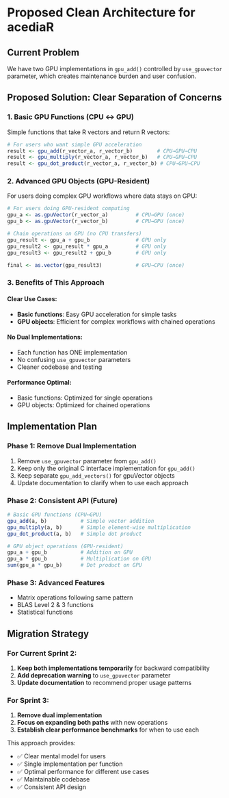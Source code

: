 # Proposed Clean Architecture for acediaR

## Current Problem
We have two GPU implementations in `gpu_add()` controlled by `use_gpuvector` parameter, which creates maintenance burden and user confusion.

## Proposed Solution: Clear Separation of Concerns

### 1. **Basic GPU Functions** (CPU ↔ GPU)
Simple functions that take R vectors and return R vectors:
```r
# For users who want simple GPU acceleration
result <- gpu_add(r_vector_a, r_vector_b)        # CPU→GPU→CPU
result <- gpu_multiply(r_vector_a, r_vector_b)   # CPU→GPU→CPU  
result <- gpu_dot_product(r_vector_a, r_vector_b) # CPU→GPU→CPU
```

### 2. **Advanced GPU Objects** (GPU-Resident)
For users doing complex GPU workflows where data stays on GPU:
```r
# For users doing GPU-resident computing
gpu_a <- as.gpuVector(r_vector_a)         # CPU→GPU (once)
gpu_b <- as.gpuVector(r_vector_b)         # CPU→GPU (once)

# Chain operations on GPU (no CPU transfers)
gpu_result <- gpu_a + gpu_b               # GPU only
gpu_result2 <- gpu_result * gpu_a         # GPU only
gpu_result3 <- gpu_result2 + gpu_b        # GPU only

final <- as.vector(gpu_result3)           # GPU→CPU (once)
```

### 3. **Benefits of This Approach**

#### Clear Use Cases:
- **Basic functions**: Easy GPU acceleration for simple tasks
- **GPU objects**: Efficient for complex workflows with chained operations

#### No Dual Implementations:
- Each function has ONE implementation
- No confusing `use_gpuvector` parameters
- Cleaner codebase and testing

#### Performance Optimal:
- Basic functions: Optimized for single operations
- GPU objects: Optimized for chained operations

## Implementation Plan

### Phase 1: Remove Dual Implementation
1. Remove `use_gpuvector` parameter from `gpu_add()`
2. Keep only the original C interface implementation for `gpu_add()`
3. Keep separate `gpu_add_vectors()` for gpuVector objects
4. Update documentation to clarify when to use each approach

### Phase 2: Consistent API (Future)
```r
# Basic GPU functions (CPU↔GPU)
gpu_add(a, b)           # Simple vector addition
gpu_multiply(a, b)      # Simple element-wise multiplication
gpu_dot_product(a, b)   # Simple dot product

# GPU object operations (GPU-resident)
gpu_a + gpu_b           # Addition on GPU
gpu_a * gpu_b           # Multiplication on GPU
sum(gpu_a * gpu_b)      # Dot product on GPU
```

### Phase 3: Advanced Features
- Matrix operations following same pattern
- BLAS Level 2 & 3 functions
- Statistical functions

## Migration Strategy

### For Current Sprint 2:
1. **Keep both implementations temporarily** for backward compatibility
2. **Add deprecation warning** to `use_gpuvector` parameter
3. **Update documentation** to recommend proper usage patterns

### For Sprint 3:
1. **Remove dual implementation**
2. **Focus on expanding both paths** with new operations
3. **Establish clear performance benchmarks** for when to use each

This approach provides:
- ✅ Clear mental model for users
- ✅ Single implementation per function
- ✅ Optimal performance for different use cases  
- ✅ Maintainable codebase
- ✅ Consistent API design 